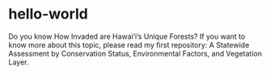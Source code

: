 # hello-world
Do you know How Invaded are Hawai‘i’s Unique Forests?
If you want to know more about this topic, please read my first repository: A Statewide Assessment by Conservation Status, Environmental Factors, and Vegetation Layer.
